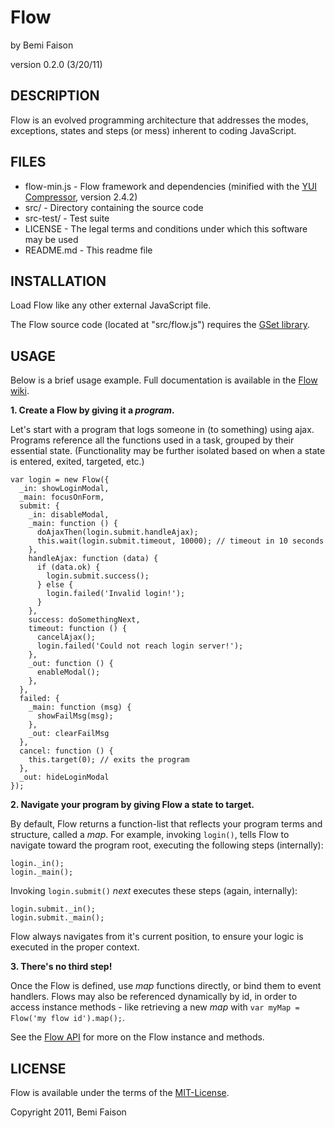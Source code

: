 # Flow
by Bemi Faison

version 0.2.0
(3/20/11)

## DESCRIPTION

Flow is an evolved programming architecture that addresses the modes, exceptions, states and steps (or mess) inherent to coding JavaScript.

## FILES

* flow-min.js - Flow framework and dependencies (minified with the [YUI Compressor](http://developer.yahoo.com/yui/compressor/), version 2.4.2)
* src/ - Directory containing the source code
* src-test/ - Test suite
* LICENSE - The legal terms and conditions under which this software may be used
* README.md - This readme file

## INSTALLATION

Load Flow like any other external JavaScript file.

The Flow source code (located at "src/flow.js") requires the [GSet library](http://github.com/bemson/GSet/).

## USAGE

Below is a brief usage example. Full documentation is available in the [Flow wiki](http://github.com/bemson/Flow/wiki/).

**1. Create a Flow by giving it a _program_.**

Let's start with a program that logs someone in (to something) using ajax. Programs reference all the functions used in a task, grouped by their essential state. (Functionality may be further isolated based on when a state is entered, exited, targeted, etc.)

    var login = new Flow({
      _in: showLoginModal,
      _main: focusOnForm,
      submit: {
        _in: disableModal,
        _main: function () {
          doAjaxThen(login.submit.handleAjax);
          this.wait(login.submit.timeout, 10000); // timeout in 10 seconds
        },
        handleAjax: function (data) {
          if (data.ok) {
            login.submit.success();
          } else {
            login.failed('Invalid login!');
          }
        },
        success: doSomethingNext,
        timeout: function () {
          cancelAjax();
          login.failed('Could not reach login server!');
        },
        _out: function () {
          enableModal();
        },
      },
      failed: {
        _main: function (msg) {
          showFailMsg(msg);
        },
        _out: clearFailMsg
      },
      cancel: function () {
        this.target(0); // exits the program
      },
      _out: hideLoginModal
    });

**2. Navigate your program by giving Flow a state to target.**

By default, Flow returns a function-list that reflects your program terms and structure, called a _map_. For example, invoking `login()`, tells Flow to navigate toward the program root, executing the following steps (internally):

    login._in();
    login._main();

Invoking `login.submit()` _next_ executes these steps (again, internally):

    login.submit._in();
    login.submit._main();

Flow always navigates from it's current position, to ensure your logic is executed in the proper context.

**3. There's no third step!**

Once the Flow is defined, use _map_ functions directly, or bind them to event handlers. Flows may also be referenced dynamically by id, in order to access instance methods - like retrieving a new _map_ with `var myMap = Flow('my flow id').map();`.

See the [Flow API](http://github.com/bemson/Flow/wiki/Flow-API) for more on the Flow instance and methods.

## LICENSE

Flow is available under the terms of the [MIT-License](http://en.wikipedia.org/wiki/MIT_License#License_terms).

Copyright 2011, Bemi Faison